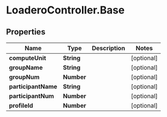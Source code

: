 # LoaderoController.Base

## Properties
Name | Type | Description | Notes
------------ | ------------- | ------------- | -------------
**computeUnit** | **String** |  | [optional] 
**groupName** | **String** |  | [optional] 
**groupNum** | **Number** |  | [optional] 
**participantName** | **String** |  | [optional] 
**participantNum** | **Number** |  | [optional] 
**profileId** | **Number** |  | [optional] 
